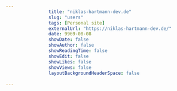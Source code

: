 ---
                title: "niklas-hartmann-dev.de"
                slug: "users"
                tags: [Personal site]
                externalUrl: "https://niklas-hartmann-dev.de/"
                date: 9969-08-08
                showDate: false
                showAuthor: false
                showReadingTime: false
                showEdit: false
                showLikes: false
                showViews: false
                layoutBackgroundHeaderSpace: false
                ---
